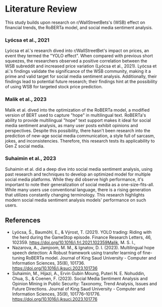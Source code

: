 # Literature Review

This study builds upon research on r/WallStreetBets's (WSB) effect on financial trends, the RoBERTa model, and social media sentiment analysis.

### Lyócsa et al., 2021
Lyócsa et al.'s research dived into r/WallStreetBet's impact on prices, an event they termed the "YOLO effect". When compared with previous short squeezes, the researchers observed a positive correlation between the WSB subreddit and increased price variation (Lyócsa et al., 2021). Lyócsa et al.'s findings validate the significance of the WSB community, making it a prime and valid target for social media sentiment analysis. Additionally, their findings lead to potential future research; their findings hint at the possibility of using WSB for targeted stock price prediction.
### Malik et al., 2023
Malik et al. dived into the optimization of the RoBERTa model, a modified version of BERT used to capture "hope" in multilingual text. RoBERTa's ability to provide multilingual "hope" text support makes it ideal for social media sentiment analysis, as many user posts exhibit opinions and perspectives. Despite this possibility, there hasn't been research into the prediction of new-age social media communication, a style full of sarcasm, jokes, and inconsistencies. Therefore, this research tests its applicability to Gen Z social media.
### Suhaimin et al., 2023
Suhaimin et al. did a deep dive into social media sentiment analysis, using past research and techniques to develop an optimized model for multiple social media platforms. While they did observe high performance, it's important to note their generalization of social media as a one-size-fits-all. While many users use conventional language, there is a rising generation that utilizes constantly changing terminology. This research highlights modern social media sentiment analysis models' performance on such users.

## References
- Lyócsa, Š., Baumöhl, E., & Výrost, T. (2021). YOLO trading: Riding with the herd during the GameStop episode. Finance Research Letters, 46, 102359. https://doi.org/10.1016/j.frl.2021.102359Malik, M. S. I., 
- Nazarova, A., Jamjoom, M. M., & Ignatov, D. I. (2023). Multilingual hope speech detection: A Robust framework using transfer learning of fine-tuning RoBERTa model. Journal of King Saud University - Computer and Information Sciences, 35(8), 101736. https://doi.org/10.1016/j.jksuci.2023.101736
- Suhaimin, M., Hijazi, A., Ervin Gubin Moung, Puteri N. E. Nohuddin, Chua, S., & Coenen, F. (2023). Social Media Sentiment Analysis and Opinion Mining in Public Security: Taxonomy, Trend Analysis, Issues and Future Directions. Journal of King Saud University - Computer and Information Sciences, 35(9), 101776–101776. https://doi.org/10.1016/j.jksuci.2023.101776
